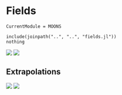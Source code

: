 # Fields

```@meta
CurrentModule = MOONS
```

```@example
include(joinpath("..", "..", "fields.jl"))
nothing
```
![](wireframe.svg)
![](contourf.svg)

## Extrapolations

![](extrap_c2v.svg)
![](extrap_v2c.svg)


